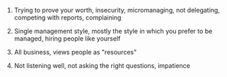 ---
---



1. Trying to prove your worth, insecurity, micromanaging, not delegating, competing with reports, complaining 

2. Single management style, mostly the style in which you prefer to be managed, hiring people like yourself

3. All business, views people as "resources" 

4. Not listening well, not asking the right questions, impatience 